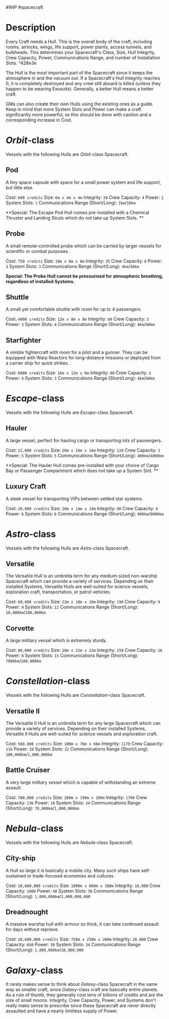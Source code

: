 #WIP #spacecraft

# Description

Every Craft needs a Hull. This is the overall body of the craft, including rooms, airlocks, wings, life support, power plants, access tunnels, and bulkheads. This determines your Spacecraft's Class, Size, Hull Integrity, Crew Capacity, Power, Communications Range, and number of Installation Slots.  ^428e3e

The Hull is the most important part of the Spacecraft since it keeps the atmosphere in and the vacuum out. If a Spacecraft's Hull Integrity reaches 0, it is completely destroyed and any crew still aboard is killed (unless they happen to be wearing Exosuits). Generally, a better Hull means a better craft.

GMs can also create their own Hulls using the existing ones as a guide. Keep in mind that more System Slots and Power can make a craft significantly more powerful, so this should be done with caution and a corresponding increase in Cost. 

# *Orbit*-class

Vessels with the following Hulls are *Orbit*-class Spacecraft. 

## Pod

A tiny space capsule with space for a small power system and life support, but little else. 

Cost: `600 credits`
Size: `6m x 4m x 4m`
Integrity: `20`
Crew Capacity: `4`
Power: `1`
System Slots: `1`
Communications Range (Short/Long): `1km`/`10km`

**Special: The Escape Pod Hull comes pre-installed with a Chemical Thruster and Landing Struts which do not take up System Slots. **

## Probe

A small remote-controlled probe which can be carried by larger vessels for scientific or combat purposes.

Cost: `750 credits`
Size: `10m x 8m x 8m`
Integrity: `35`
Crew Capacity: `0`
Power: `3`
System Slots: `3`
Communications Range (Short/Long): `4km`/`40km`

**Special: The Probe Hull cannot be pressurised for atmospheric breathing, regardless of installed Systems.**

## Shuttle

A small yet comfortable shuttle with room for up to 4 passengers.

Cost: `4000 credits`
Size: `12m x 8m x 8m`
Integrity: `60`
Crew Capacity: `3`
Power: `3`
System Slots: `4`
Communications Range (Short/Long): `4km`/`40km`

## Starfighter

A nimble fightercraft with room for a pilot and a gunner. They can be equipped with Warp Reactors for long-distance missions or deployed from a carrier ship for quick strikes.

Cost: `6000 credits`
Size: `16m x 12m x 6m`
Integrity: `80`
Crew Capacity: `2`
Power: `4`
System Slots: `3`
Communications Range (Short/Long): `4km`/`40km`

# *Escape*-class

Vessels with the following Hulls are *Escape*-class Spacecraft. 

## Hauler

A large vessel, perfect for hauling cargo or transporting lots of passengers.

Cost: `12,000 credits`
Size: `20m x 16m x 16m`
Integrity: `120`
Crew Capacity: `3`
Power: `5`
System Slots: `5`
Communications Range (Short/Long): `400km`/`4000km`

**Special: The Hauler Hull comes pre-installed with your choice of Cargo Bay or Passenger Compartment which does not take up a System Slot. **

## Luxury Craft

A sleek vessel for transporting VIPs between settled star systems.

Cost: `20,000 credits`
Size: `20m x 14m x 14m`
Integrity: `90`
Crew Capacity: `4`
Power: `6`
System Slots: `6`
Communications Range (Short/Long): `900km`/`9000km`

# *Astro*-class

Vessels with the following Hulls are *Astro*-class Spacecraft. 

## Versatile

The Versatile Hull is an umbrella term for any medium-sized non-warship Spacecraft which can provide a variety of services. Depending on their installed Systems, Versatile Hulls are well-suited for science vessels, exploration craft, transportation, or patrol vehicles.

Cost: `60,000 credits`
Size: `22m x 18m x 16m`
Integrity: `190`
Crew Capacity: `9`
Power: `9`
System Slots: `12`
Communications Range (Short/Long): `10,000km`/`100,000km`

## Corvette

A large military vessel which is extremely sturdy.

Cost: `80,000 credits`
Size: `28m x 22m x 22m`
Integrity: `250`
Crew Capacity: `16`
Power: `8`
System Slots: `15`
Communications Range (Short/Long): `7000km`/`100,000km`

# *Constellation*-class

Vessels with the following Hulls are *Constellation*-class Spacecraft. 

## Versatile II

The Versatile II Hull is an umbrella term for any large Spacecraft which can provide a variety of services. Depending on their installed Systems, Versatile II Hulls are well-suited for science vessels and exploration craft.

Cost: `560,000 credits`
Size: `100m x 76m x 66m`
Integrity: `1170`
Crew Capacity: `116`
Power: `20`
System Slots: `22`
Communications Range (Short/Long): `100,000km`/`1,000,000km`

## Battle Cruiser

A very large military vessel which is capable of withstanding an extreme assault.

Cost: `700,000 credits`
Size: `200m x 100m x 100m`
Integrity: `1700`
Crew Capacity: `136`
Power: `18`
System Slots: `24`
Communications Range (Short/Long): `70,000km`/`1,000,000km`

# *Nebula*-class

Vessels with the following Hulls are *Nebula*-class Spacecraft. 

## City-ship

A Hull so large it is basically a mobile city. Many such ships have self-sustained or trade-focused economies and cultures.

Cost: `10,600,000 credits`
Size: `1000m x 600m x 300m`
Integrity: `16,000`
Crew Capacity: `1000`
Power: `48`
System Slots: `30`
Communications Range (Short/Long): `1,000,000km`/`1,000,000,000`

## Dreadnought

A massive warship hull with armour so thick, it can take continued assault for days without reprieve.

Cost: `10,600,000 credits`
Size: `750m x 250m x 200m`
Integrity: `20,000`
Crew Capacity: `650`
Power: `30`
System Slots: `34`
Communications Range (Short/Long): `1,000,000km`/`10,000,000`

# *Galaxy*-class

It rarely makes sense to think about *Galaxy*-class Spacecraft in the same way as smaller craft, since *Galaxy*-class craft are basically entire planets. As a rule of thumb, they generally cost tens of billions of credits and are the size of small moons. Integrity, Crew Capacity, Power, and Systems don't really make sense to prescribe since these Spacecraft are never directly assaulted and have a nearly limitless supply of Power.